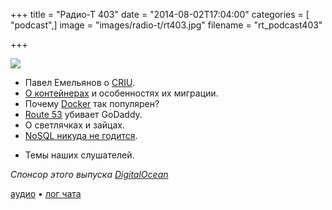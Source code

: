 +++
title = "Радио-Т 403"
date = "2014-08-02T17:04:00"
categories = [ "podcast",]
image = "images/radio-t/rt403.jpg"
filename = "rt_podcast403"

+++

![](https://radio-t.com/images/radio-t/rt403.jpg)

* Павел Емельянов о [CRIU](http://criu.org/Main_Page).
* [О контейнерах](http://www.opennet.ru/opennews/art.shtml?num=40126) и особенностях их миграции.
* Почему [Docker](https://www.docker.com) так популярен?
* [Route 53](http://docs.aws.amazon.com/Route53/latest/DeveloperGuide/registrar.html) убивает GoDaddy.
* О светлячках и зайцах.
* [NoSQL никуда не годится](http://www.itworld.com/big-data/428717/nosql-no-go-once-again).
- Темы наших слушателей.

_Спонсор этого выпуска [DigitalOcean](https://do.co/radiot)_

[аудио](https://cdn.radio-t.com/rt_podcast403.mp3) • [лог чата](http://chat.radio-t.com/logs/radio-t-403.html)
<audio src="https://cdn.radio-t.com/rt_podcast403.mp3" preload="none"></audio>
